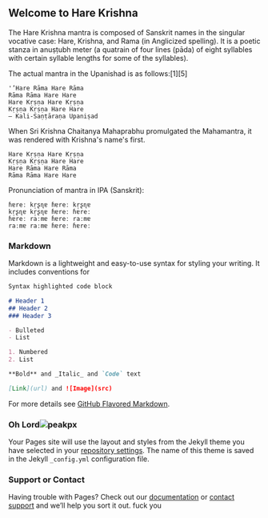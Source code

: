## Welcome to Hare Krishna 

<!-- You can use the [editor on GitHub](https://github.com/arp-haxad/arp-haxad.github.io/edit/main/README.md) to maintain and preview the content for your website in Markdown files.

Whenever you commit to this repository, GitHub Pages will run [Jekyll](https://jekyllrb.com/) to rebuild the pages in your site, from the content in your Markdown files. -->
The Hare Krishna mantra is composed of Sanskrit names in the singular vocative case: Hare, Krishna, and Rama (in Anglicized spelling). It is a poetic stanza in anuṣṭubh meter (a quatrain of four lines (pāda) of eight syllables with certain syllable lengths for some of the syllables).

The actual mantra in the Upanishad is as follows:[1][5]

    '’Hare Rāma Hare Rāma
    Rāma Rāma Hare Hare
    Hare Kṛṣṇa Hare Kṛṣṇa
    Kṛṣṇa Kṛṣṇa Hare Hare
    — Kali-Saṇṭāraṇa Upaniṣad

When Sri Krishna Chaitanya Mahaprabhu promulgated the Mahamantra, it was rendered with Krishna's name's first.


    Hare Kṛṣṇa Hare Kṛṣṇa
    Kṛṣṇa Kṛṣṇa Hare Hare
    Hare Rāma Hare Rāma
    Rāma Rāma Hare Hare

Pronunciation of mantra in IPA (Sanskrit):

    ɦɐreː kr̩ʂɳɐ ɦɐreː kr̩ʂɳɐ
    kr̩ʂɳɐ kr̩ʂɳɐ ɦɐreː ɦɐreː
    ɦɐreː raːmɐ ɦɐreː raːmɐ
    raːmɐ raːmɐ ɦɐreː ɦɐreː

### Markdown

Markdown is a lightweight and easy-to-use syntax for styling your writing. It includes conventions for

```markdown
Syntax highlighted code block

# Header 1
## Header 2
### Header 3

- Bulleted
- List

1. Numbered
2. List

**Bold** and _Italic_ and `Code` text

[Link](url) and ![Image](src)
```

For more details see [GitHub Flavored Markdown](https://guides.github.com/features/mastering-markdown/).

### Oh Lord![peakpx](https://user-images.githubusercontent.com/63894725/143909873-76dcadcf-d302-42e8-9e90-c542db2c6f9b.jpg)


Your Pages site will use the layout and styles from the Jekyll theme you have selected in your [repository settings](https://github.com/arp-haxad/arp-haxad.github.io/settings/pages). The name of this theme is saved in the Jekyll `_config.yml` configuration file.

### Support or Contact

Having trouble with Pages? Check out our [documentation](https://docs.github.com/categories/github-pages-basics/) or [contact support](https://support.github.com/contact) and we’ll help you sort it out.
fuck you
